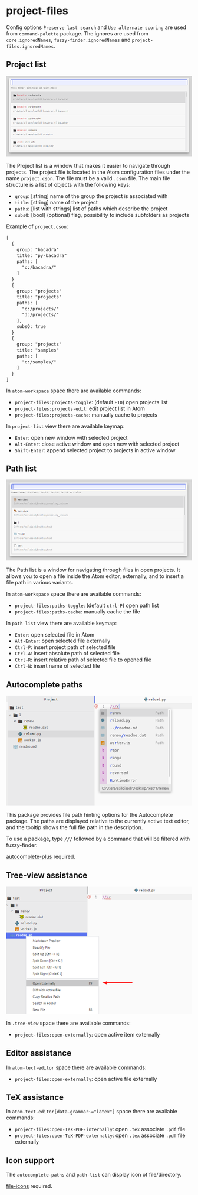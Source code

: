 # project-files

Config options `Preserve last search` and `Use alternate scoring` are used from `command-palette` package. The ignores are used from `core.ignoredNames`, `fuzzy-finder.ignoredNames` and `project-files.ignoredNames`.


## Project list

![project-list](https://github.com/bacadra/atom-project-files/raw/master/assets/project-list.png)

The Project list is a window that makes it easier to navigate through projects. The project file is located in the Atom configuration files under the name `project.cson`. The file must be a valid `.cson` file. The main file structure is a list of objects with the following keys:

* `group`: [string] name of the group the project is associated with
* `title`: [string] name of the project
* `paths`: [list with strings] list of paths which describe the project
* `subsQ`: [bool] (optional) flag, possibility to include subfolders as projects

Example of `project.cson`:

    [
      {
        group: "bacadra"
        title: "py-bacadra"
        paths: [
          "c:/bacadra/"
        ]
      }
      {
        group: "projects"
        title: "projects"
        paths: [
          "c:/projects/"
          "d:/projects/"
        ],
        subsQ: true
      }
      {
        group: "projects"
        title: "samples"
        paths: [
          "c:/samples/"
        ]
      }
    ]


In `atom-workspace` space there are available commands:

* `project-files:projects-toggle`: (default `F10`) open projects list
* `project-files:projects-edit`: edit project list in Atom
* `project-files:projects-cache`: manually cache to projects

In `project-list` view there are available keymap:

* `Enter`: open new window with selected project
* `Alt-Enter`: close active window and open new with selected project
* `Shift-Enter`: append selected project to projects in active window


## Path list

![path-list](https://github.com/bacadra/atom-project-files/raw/master/assets/path-list.png)

The Path list is a window for navigating through files in open projects. It allows you to open a file inside the Atom editor, externally, and to insert a file path in various variants.

In `atom-workspace` space there are available commands:

* `project-files:paths-toggle`: (default `ctrl-P`) open path list
* `project-files:paths-cache`: manually cache the file

In `path-list` view there are available keymap:

* `Enter`: open selected file in Atom
* `Alt-Enter`: open selected file externally
* `Ctrl-P`: insert project path of selected file
* `Ctrl-A`: insert absolute path of selected file
* `Ctrl-R`: insert relative path of selected file to opened file
* `Ctrl-N`: insert name of selected file


## Autocomplete paths

![autocomplete-paths](https://github.com/bacadra/atom-project-files/raw/master/assets/autocomplete-paths.png)

This package provides file path hinting options for the Autocomplete package. The paths are displayed relative to the currently active text editor, and the tooltip shows the full file path in the description.

To use a package, type `///` followed by a command that will be filtered with fuzzy-finder.

[autocomplete-plus](https://atom.io/packages/autocomplete-plus) required.


## Tree-view assistance

![tree-view-externally](https://github.com/bacadra/atom-project-files/raw/master/assets/tree-view-externally.png)

In `.tree-view` space there are available commands:

* `project-files:open-externally`: open active item externally


## Editor assistance

In `atom-text-editor` space there are available commands:

* `project-files:open-externally`: open active file externally


## TeX assistance

In `atom-text-editor[data-grammar~="latex"]` space there are available commands:

* `project-files:open-TeX-PDF-internally`: open `.tex` associate `.pdf` file
* `project-files:open-TeX-PDF-externally`: open `.tex` associate `.pdf` file externally


## Icon support

The `autocomplete-paths` and `path-list` can display icon of file/directory.

[file-icons](https://atom.io/packages/file-icons) required.

